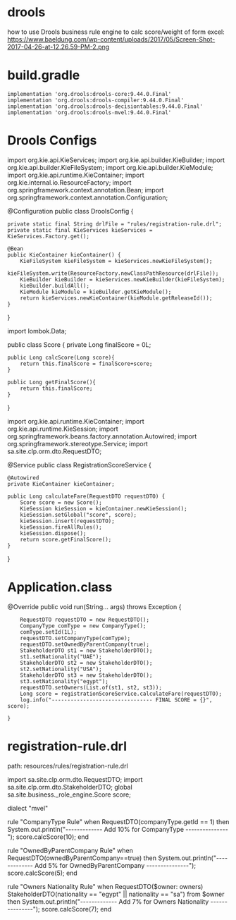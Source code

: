 # drools
how to use Drools business rule engine to calc score/weight of form
excel: https://www.baeldung.com/wp-content/uploads/2017/05/Screen-Shot-2017-04-26-at-12.26.59-PM-2.png

build.gradle
============
	implementation 'org.drools:drools-core:9.44.0.Final'
	implementation 'org.drools:drools-compiler:9.44.0.Final'
	implementation 'org.drools:drools-decisiontables:9.44.0.Final'
	implementation 'org.drools:drools-mvel:9.44.0.Final'


Drools Configs
===============
 import org.kie.api.KieServices;
import org.kie.api.builder.KieBuilder;
import org.kie.api.builder.KieFileSystem;
import org.kie.api.builder.KieModule;
import org.kie.api.runtime.KieContainer;
import org.kie.internal.io.ResourceFactory;
import org.springframework.context.annotation.Bean;
import org.springframework.context.annotation.Configuration;

@Configuration
public class DroolsConfig {

    private static final String drlFile = "rules/registration-rule.drl";
    private static final KieServices kieServices = KieServices.Factory.get();

    @Bean
    public KieContainer kieContainer() {
        KieFileSystem kieFileSystem = kieServices.newKieFileSystem();
        kieFileSystem.write(ResourceFactory.newClassPathResource(drlFile));
        KieBuilder kieBuilder = kieServices.newKieBuilder(kieFileSystem);
        kieBuilder.buildAll();
        KieModule kieModule = kieBuilder.getKieModule();
        return kieServices.newKieContainer(kieModule.getReleaseId());
    }
}




import lombok.Data;

public class Score {
    private Long finalScore = 0L;

    public Long calcScore(Long score){
        return this.finalScore = finalScore+score;
    }

    public Long getFinalScore(){
        return this.finalScore;
    }
}




import org.kie.api.runtime.KieContainer;
import org.kie.api.runtime.KieSession;
import org.springframework.beans.factory.annotation.Autowired;
import org.springframework.stereotype.Service;
import sa.site.clp.orm.dto.RequestDTO;

@Service
public class RegistrationScoreService {

    @Autowired
    private KieContainer kieContainer;

    public Long calculateFare(RequestDTO requestDTO) {
        Score score = new Score();
        KieSession kieSession = kieContainer.newKieSession();
        kieSession.setGlobal("score", score);
        kieSession.insert(requestDTO);
        kieSession.fireAllRules();
        kieSession.dispose();
        return score.getFinalScore();
    }
}






Application.class
=================
@Override
	public void run(String... args) throws Exception {

		RequestDTO requestDTO = new RequestDTO();
		CompanyType comType = new CompanyType();
		comType.setId(1L);
		requestDTO.setCompanyType(comType);
		requestDTO.setOwnedByParentCompany(true);
		StakeholderDTO st1 = new StakeholderDTO();
		st1.setNationality("UAE");
		StakeholderDTO st2 = new StakeholderDTO();
		st2.setNationality("USA");
		StakeholderDTO st3 = new StakeholderDTO();
		st3.setNationality("egypt");
		requestDTO.setOwners(List.of(st1, st2, st3));
		Long score = registrationScoreService.calculateFare(requestDTO);
		log.info("-------------------------------- FINAL SCORE = {}", score);

	}


 registration-rule.drl
 =====================
 path: resources/rules/registration-rule.drl
 
import sa.site.clp.orm.dto.RequestDTO;
import sa.site.clp.orm.dto.StakeholderDTO;
global sa.site.business._role_engine.Score score;

dialect "mvel"

rule "CompanyType Rule"
    when
        RequestDTO(companyType.getId == 1)
    then
        System.out.println("------------- Add 10% for CompanyType ---------------");
        score.calcScore(10);
end


rule "OwnedByParentCompany Rule"
    when
        RequestDTO(ownedByParentCompany==true)
    then
        System.out.println("------------- Add 5% for OwnedByParentCompany ---------------");
        score.calcScore(5);
end


rule "Owners Nationality Rule"
    when
        RequestDTO($owner: owners)
        StakeholderDTO(nationality == "egypt" || nationality == "sa") from $owner
    then
        System.out.println("------------- Add 7% for Owners Nationality ---------------");
        score.calcScore(7);
end



